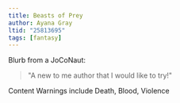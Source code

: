 ```yaml
---
title: Beasts of Prey
author: Ayana Gray
ltid: "25813695"
tags: [fantasy]
---
```


Blurb from a JoCoNaut:

> "A new to me author that I would like to try!"

Content Warnings include Death, Blood, Violence

